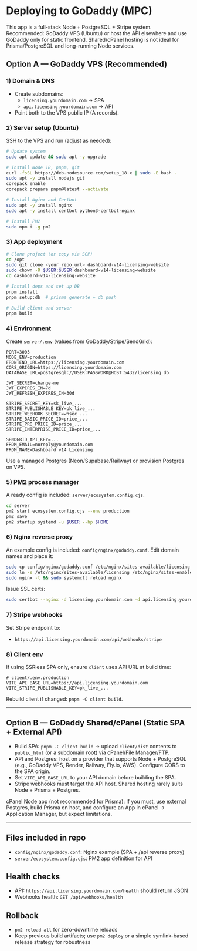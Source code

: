 # Deploying to GoDaddy (MPC)

This app is a full-stack Node + PostgreSQL + Stripe system. Recommended: GoDaddy VPS (Ubuntu) or host the API elsewhere and use GoDaddy only for static frontend. Shared/cPanel hosting is not ideal for Prisma/PostgreSQL and long-running Node services.

## Option A — GoDaddy VPS (Recommended)

### 1) Domain & DNS
- Create subdomains:
  - `licensing.yourdomain.com` → SPA
  - `api.licensing.yourdomain.com` → API
- Point both to the VPS public IP (A records).

### 2) Server setup (Ubuntu)
SSH to the VPS and run (adjust as needed):

```bash
# Update system
sudo apt update && sudo apt -y upgrade

# Install Node 18, pnpm, git
curl -fsSL https://deb.nodesource.com/setup_18.x | sudo -E bash -
sudo apt -y install nodejs git
corepack enable
corepack prepare pnpm@latest --activate

# Install Nginx and Certbot
sudo apt -y install nginx
sudo apt -y install certbot python3-certbot-nginx

# Install PM2
sudo npm i -g pm2
```

### 3) App deployment
```bash
# Clone project (or copy via SCP)
cd /opt
sudo git clone <your_repo_url> dashboard-v14-licensing-website
sudo chown -R $USER:$USER dashboard-v14-licensing-website
cd dashboard-v14-licensing-website

# Install deps and set up DB
pnpm install
pnpm setup:db  # prisma generate + db push

# Build client and server
pnpm build
```

### 4) Environment
Create `server/.env` (values from GoDaddy/Stripe/SendGrid):

```env
PORT=3003
NODE_ENV=production
FRONTEND_URL=https://licensing.yourdomain.com
CORS_ORIGIN=https://licensing.yourdomain.com
DATABASE_URL=postgresql://USER:PASSWORD@HOST:5432/licensing_db

JWT_SECRET=change-me
JWT_EXPIRES_IN=7d
JWT_REFRESH_EXPIRES_IN=30d

STRIPE_SECRET_KEY=sk_live_...
STRIPE_PUBLISHABLE_KEY=pk_live_...
STRIPE_WEBHOOK_SECRET=whsec_...
STRIPE_BASIC_PRICE_ID=price_...
STRIPE_PRO_PRICE_ID=price_...
STRIPE_ENTERPRISE_PRICE_ID=price_...

SENDGRID_API_KEY=...
FROM_EMAIL=noreply@yourdomain.com
FROM_NAME=Dashboard v14 Licensing
```

Use a managed Postgres (Neon/Supabase/Railway) or provision Postgres on VPS.

### 5) PM2 process manager
A ready config is included: `server/ecosystem.config.cjs`.

```bash
cd server
pm2 start ecosystem.config.cjs --env production
pm2 save
pm2 startup systemd -u $USER --hp $HOME
```

### 6) Nginx reverse proxy
An example config is included: `config/nginx/godaddy.conf`. Edit domain names and place it:

```bash
sudo cp config/nginx/godaddy.conf /etc/nginx/sites-available/licensing
sudo ln -s /etc/nginx/sites-available/licensing /etc/nginx/sites-enabled/licensing
sudo nginx -t && sudo systemctl reload nginx
```

Issue SSL certs:
```bash
sudo certbot --nginx -d licensing.yourdomain.com -d api.licensing.yourdomain.com --redirect
```

### 7) Stripe webhooks
Set Stripe endpoint to:
- `https://api.licensing.yourdomain.com/api/webhooks/stripe`

### 8) Client env
If using SSRless SPA only, ensure `client` uses API URL at build time:

```env
# client/.env.production
VITE_API_BASE_URL=https://api.licensing.yourdomain.com
VITE_STRIPE_PUBLISHABLE_KEY=pk_live_...
```

Rebuild client if changed: `pnpm -C client build`.

---

## Option B — GoDaddy Shared/cPanel (Static SPA + External API)
- Build SPA: `pnpm -C client build` → upload `client/dist` contents to `public_html` (or a subdomain root) via cPanel/File Manager/FTP.
- API and Postgres: host on a provider that supports Node + PostgreSQL (e.g., GoDaddy VPS, Render, Railway, Fly.io, AWS). Configure CORS to the SPA origin.
- Set `VITE_API_BASE_URL` to your API domain before building the SPA.
- Stripe webhooks must target the API host. Shared hosting rarely suits Node + Prisma + Postgres.

cPanel Node app (not recommended for Prisma): If you must, use external Postgres, build Prisma on host, and configure an App in cPanel → Application Manager, but expect limitations.

---

## Files included in repo
- `config/nginx/godaddy.conf`: Nginx example (SPA + /api reverse proxy)
- `server/ecosystem.config.cjs`: PM2 app definition for API

## Health checks
- API: `https://api.licensing.yourdomain.com/health` should return JSON
- Webhooks health: `GET /api/webhooks/health`

## Rollback
- `pm2 reload all` for zero-downtime reloads
- Keep previous build artifacts; use `pm2 deploy` or a simple symlink-based release strategy for robustness
